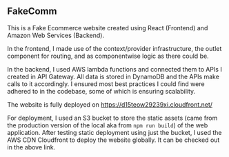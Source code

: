 ## FakeComm

This is a Fake Ecommerce website created using React (Frontend) and Amazon Web Services (Backend). 

In the frontend, I made use of the context/provider infrastructure, the outlet component for routing, and as componentwise logic as there could be. 

In the backend, I used AWS lambda functions and connected them to APIs I created in API Gateway. All data is stored in DynamoDB and the APIs make calls to it accordingly. I ensured most best practices I could find were adhered to in the codebase, some of which is ensuring scalability. 

The website is fully deployed on https://d15teow29239xi.cloudfront.net/

For deployment, I used an S3 bucket to store the static assets (came from the production version of the local aka from `npm run build`) of the web application. After testing static deployment using just the bucket, I used the AWS CDN Cloudfront to deploy the website globally. It can be checked out in the above link. 

